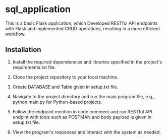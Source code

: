 # sql_application

This is a basic Flask application, which Developed RESTful API endpoints with Flask and implemented CRUD operations, resulting in a more efficient workflow.

## Installation

1) Install the required dependencies and libraries specified in the project's requirements.txt file.

2) Clone the project repository to your local machine.

3) Create DATABASE and Table given in setup.txt file.

4) Navigate to the project directory and run the main program file, e.g., python main.py for Python-based projects.

5) Follow the endpoint mention in code comment and run RESTful API endpint with tools such as POSTMAN and body payload is given in setup.txt file.

6) View the program's responses and interact with the system as needed.
